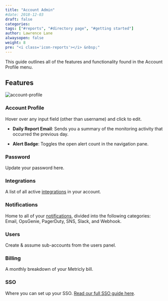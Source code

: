 ```yaml
---
title: "Account Admin"
#date: 2018-12-03
draft: false
categories:
tags: ["#reports", "#directory page", "#getting started"]
author: Lawrence Lane
alwaysopen: false
weight: 8
pre: "<i class='icon-reports'></i> &nbsp;"
---
```

This guide outlines all of the features and functionality found in the Account Profile menu.

## Features

![account-profile](/images/account-profile/account-profile.png)

### Account Profile
Hover over any input field (other than username) and click to edit.

- **Daily Report Email**: Sends you a summary of the monitoring activity that occurred the previous day.

- **Alert Badge**: Toggles the open alert count in the navigation pane.

### Password
Update your password here.

### Integrations
A list of all active [integrations][1] in your account.

### Notifications
Home to all of your [notifications][2], divided into the following categories: Email, OpsGenie, PagerDuty, SNS, Slack, and Webhook.

### Users
Create & assume sub-accounts from the users panel.

### Billing
A monthly breakdown of your Metricly bill.

### SSO
Where you can set up your SSO. [Read our full SSO guide here][3].

[1]: /integrations/
[2]: /alerts-notifications/notifications/
[3]: /integrations/sso/
